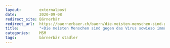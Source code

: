 ```yaml
---
layout:        externalpost
date:          2020-09-08
redirect_site: Bärnerbär
redirect_url:  https://baernerbaer.ch/baern/die-meisten-menschen-sind-gegen-das-virus-sowieso-immun/
title:         "«Die meisten Menschen sind gegen das Virus sowieso immun»"
categories:    MSM
tags:          bärnerbär stadler
---
```


